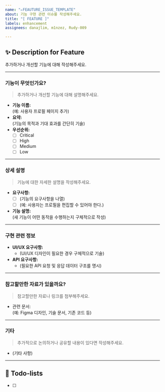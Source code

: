 ```yaml
---
name: "✏️FEAUTURE_ISSUE_TEMPLATE"
about: 기능 구현 관련 이슈를 작성해주세요.
title: "[ FEATURE ]"
labels: enhancement
assignees: danajlim, m1nzez, Rudy-009

---
```


## ✨ Description for Feature
추가하거나 개선할 기능에 대해 작성해주세요.

---

### 기능이 무엇인가요?
> 추가하거나 개선할 기능에 대해 설명해주세요.
- **기능 이름:**  
  (예: 사용자 프로필 페이지 추가)
- **요약:**  
  (기능의 목적과 기대 효과를 간단히 기술)
- **우선순위:**  
  - [ ] Critical
  - [ ] High
  - [ ] Medium
  - [ ] Low

---

### **상세 설명**
> 기능에 대한 자세한 설명을 작성해주세요.
- **요구사항:**  
  - [ ] (기능의 요구사항을 나열)  
  - [ ] (예: 사용자는 프로필을 편집할 수 있어야 한다.)
- **기능 설명:**  
  (새 기능이 어떤 동작을 수행하는지 구체적으로 작성)

---

### **구현 관련 정보**
- **UI/UX 요구사항:**  
  - (UI/UX 디자인이 필요한 경우 구체적으로 기술)
- **API 요구사항:**  
  - (필요한 API 요청 및 응답 데이터 구조를 명시)

---

### 참고할만한 자료가 있을까요?
> 참고할만한 자료나 링크를 첨부해주세요.
- 관련 문서:  
  (예: Figma 디자인, 기술 문서, 기존 코드 등)

---

### **기타**
> 추가적으로 논의하거나 공유할 내용이 있다면 작성해주세요.
- (기타 사항)

---

## 📝 Todo-lists
- [ ]
